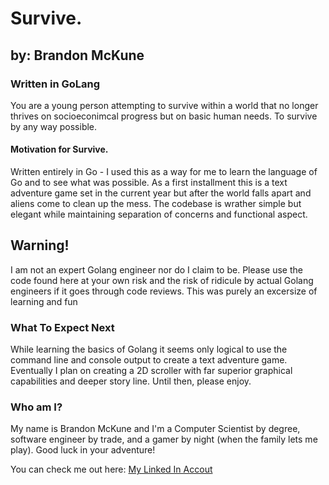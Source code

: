 # Survive.
## by: Brandon McKune
### Written in GoLang

You are a young person attempting to survive within a world that no longer thrives on socioeconimcal progress but on basic human needs. To survive by any way possible. 

#### Motivation for Survive.
Written entirely in Go - I used this as a way for me to learn the language of Go and to see what was possible. As a first installment this is a text adventure game set in the current year but after the world falls apart and aliens come to clean up the mess. The codebase is wrather simple but elegant while maintaining separation of concerns and functional aspect. 

## Warning!
I am not an expert Golang engineer nor do I claim to be. Please use the code found here at your own risk and the risk of ridicule by actual Golang engineers if it goes through code reviews. This was purely an excersize of learning and fun

### What To Expect Next
While learning the basics of Golang it seems only logical to use the command line and console output to create a text adventure game. Eventually I plan on creating a 2D scroller with far superior graphical capabilities and deeper story line. Until then, please enjoy.

### Who am I?
My name is Brandon McKune and I'm a Computer Scientist by degree, software engineer by trade, and a gamer by night (when the family lets me play). Good luck in your adventure!

You can check me out here: [My Linked In Accout](https://www.linkedin.com/in/brandon-mckune-m-s-60a06a34)

